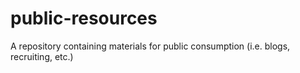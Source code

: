 # public-resources
A repository containing materials for public consumption (i.e. blogs, recruiting, etc.)